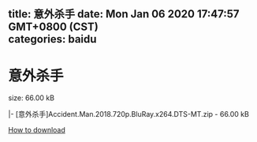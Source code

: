 
title: 意外杀手
date: Mon Jan 06 2020 17:47:57 GMT+0800 (CST)    
categories: baidu
---

# 意外杀手
size: 66.00 kB
 
 
|- [意外杀手]Accident.Man.2018.720p.BluRay.x264.DTS-MT.zip - 66.00 kB

[How to download](https://bpcam.bemobtrk.com/go/2ceec3aa-1ca2-46d6-b9ff-aaa5c184517c?jno=2375)